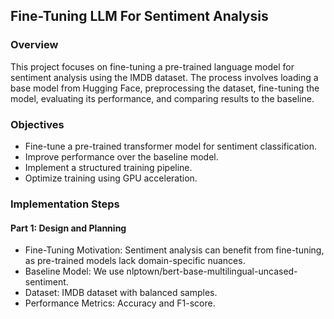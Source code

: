## Fine-Tuning LLM For Sentiment Analysis

### Overview
This project focuses on fine-tuning a pre-trained language model for sentiment analysis using the IMDB dataset. The process involves loading a base model from Hugging Face, preprocessing the dataset, fine-tuning the model, evaluating its performance, and comparing results to the baseline.

### Objectives
- Fine-tune a pre-trained transformer model for sentiment classification.
- Improve performance over the baseline model.
- Implement a structured training pipeline.
- Optimize training using GPU acceleration.

### Implementation Steps
#### Part 1: Design and Planning
- Fine-Tuning Motivation: Sentiment analysis can benefit from fine-tuning, as pre-trained models lack domain-specific nuances.
- Baseline Model: We use nlptown/bert-base-multilingual-uncased-sentiment.
- Dataset: IMDB dataset with balanced samples.
- Performance Metrics: Accuracy and F1-score.
#### 
